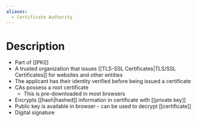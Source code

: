 ```yaml
---
aliases:
  - Certificate Authority
---
```

# Description
- Part of [[PKI]]
- A trusted organization that issues [[TLS-SSL Certificates|TLS/SSL Certificates]] for websites and other entities
- The applicant has their identity verified before being issued a certificate
- CAs possess a root certificate
	- This is pre-downloaded in most browsers
- Encrypts [[hash|hashed]] information in certificate with [[private key]]
- Public key is available in browser - can be used to decrypt [[certificate]]
- Digital signature